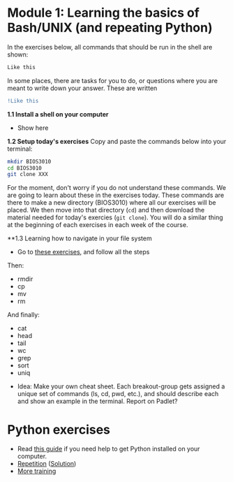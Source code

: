 # Module 1: Learning the basics of Bash/UNIX (and repeating Python)
In the exercises below, all commands that should be run in the shell are shown:

```bash
Like this
```
In some places, there are tasks for you to do, or questions where you are meant to write down your answer. These are written
```diff
!Like this
```

**1.1 Install a shell on your computer**
- Show here

**1.2 Setup today's exercises**
Copy and paste the commands below into your terminal:
```bash
mkdir BIOS3010
cd BIOS3010
git clone XXX
```
For the moment, don't worry if you do not understand these commands. We are going to learn about these in the exercises today. These commands are there to make a new directory (BIOS3010) where all our exercises will be placed. We then move into that directory (`cd`) and then download the material needed for today's exercies (`git clone`). You will do a similar thing at the beginning of each exercises in each week of the course.

**1.3 Learning how to navigate in your file system
* Go to [these exercises](exercises/Unix-1.md), and follow all the steps


Then:
- rmdir
- cp
- mv
- rm

And finally:
- cat
- head
- tail
- wc
- grep
- sort
- uniq









* Idea: Make your own cheat sheet. Each breakout-group gets assigned a unique set of commands (ls, cd, pwd, etc.), and should describe each and show an example in the terminal. Report on Padlet?

# Python exercises
* Read [this guide](exercises/guide_getting_started_with_python.md) if you need help to get Python installed on your computer.
* [Repetition](exercises/Python-exercise1.md) ([Solution](solutions/Exercise1-solution.py))
* [More training](..)
